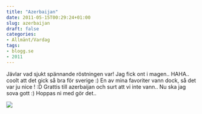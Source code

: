 ```yaml
---
title: "Azerbaijan"
date: 2011-05-15T00:29:24+01:00
slug: azerbaijan
draft: false
categories:
- Allmänt/Vardag
tags:
- blogg.se
- 2011
---
```

Jävlar vad sjukt spännande röstningen var! Jag fick ont i magen.. HAHA.. coolt att det gick så bra för sverige :) En av mina favoriter vann dock, så det var ju nice ! :D Grattis till azerbaijan och surt att vi inte vann.. Nu ska jag sova gott :) Hoppas ni med gör det..  
  
![](/assets/images/blogg.se/eric-saade_147917069.jpg)